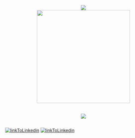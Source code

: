 <div align = "center">
    <img src="https://readme-typing-svg.herokuapp.com?color=%23F78E0D&center=true&vCenter=true&height=100&lines=Hello+world;My+name+is+Alberto"/>
</div>
<div align="center">
    <img  width="300" src="https://media.giphy.com/media/0TtX2qqpxp3pIafzio/giphy.gif"/>
</div>
<br><br>
<div align="center" >
    <img  src="http://github-readme-streak-stats.herokuapp.com?user=AprKali&theme=dark&date_format=M%20j%5B%2C%20Y%5D" />
</div>

## 

[![linkToLinkedin](https://img.shields.io/badge/LinkedIn-0077B5?style=for-the-badge&logo=linkedin&logoColor=white)](https://www.linkedin.com/in/albertorosellomartin/) [![linkToLinkedin](https://img.shields.io/badge/LinkedIn-0077B5?style=for-the-badge&logo=linkedin&logoColor=white)](https://www.linkedin.com/in/albertorosellomartin/) 

